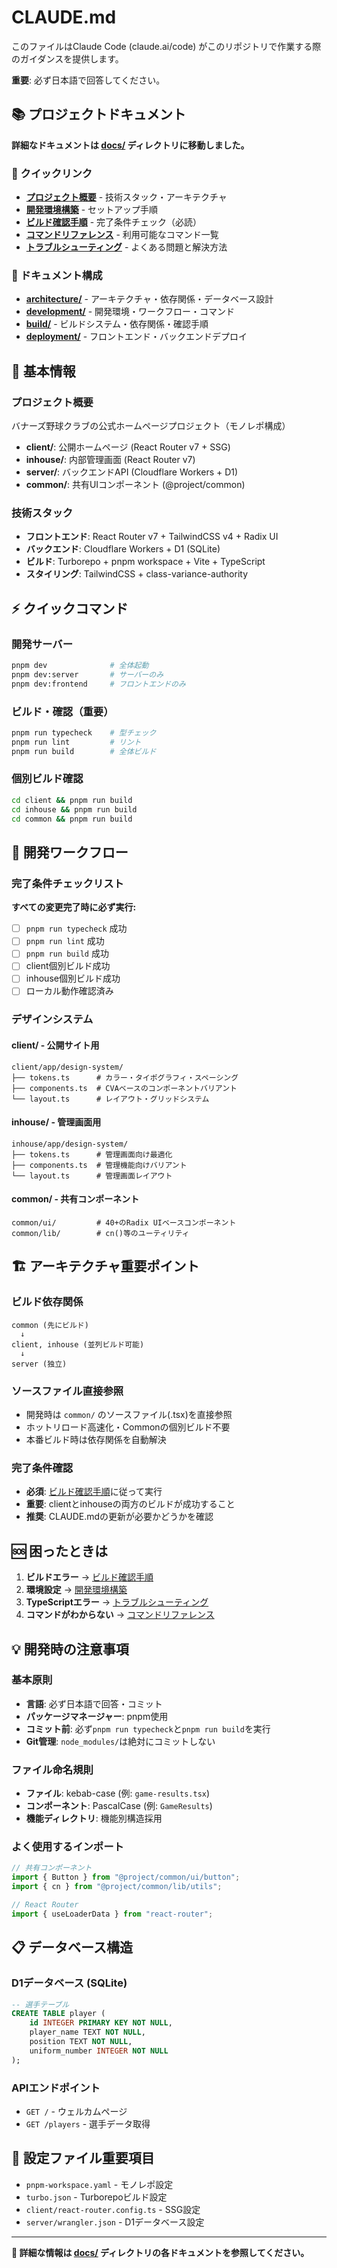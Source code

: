 # CLAUDE.md

このファイルはClaude Code (claude.ai/code) がこのリポジトリで作業する際のガイダンスを提供します。

**重要**: 必ず日本語で回答してください。

## 📚 プロジェクトドキュメント

**詳細なドキュメントは [docs/](./docs/) ディレクトリに移動しました。**

### 🔗 クイックリンク

- **[プロジェクト概要](./docs/architecture/overview.md)** - 技術スタック・アーキテクチャ
- **[開発環境構築](./docs/development/getting-started.md)** - セットアップ手順
- **[ビルド確認手順](./docs/build/verification.md)** - 完了条件チェック（必読）
- **[コマンドリファレンス](./docs/development/commands.md)** - 利用可能なコマンド一覧
- **[トラブルシューティング](./docs/development/troubleshooting.md)** - よくある問題と解決方法

### 📁 ドキュメント構成

- **[architecture/](./docs/architecture/)** - アーキテクチャ・依存関係・データベース設計
- **[development/](./docs/development/)** - 開発環境・ワークフロー・コマンド
- **[build/](./docs/build/)** - ビルドシステム・依存関係・確認手順
- **[deployment/](./docs/deployment/)** - フロントエンド・バックエンドデプロイ

## 🚀 基本情報

### プロジェクト概要
バナーズ野球クラブの公式ホームページプロジェクト（モノレポ構成）

- **client/**: 公開ホームページ (React Router v7 + SSG)
- **inhouse/**: 内部管理画面 (React Router v7)
- **server/**: バックエンドAPI (Cloudflare Workers + D1)
- **common/**: 共有UIコンポーネント (@project/common)

### 技術スタック
- **フロントエンド**: React Router v7 + TailwindCSS v4 + Radix UI
- **バックエンド**: Cloudflare Workers + D1 (SQLite)
- **ビルド**: Turborepo + pnpm workspace + Vite + TypeScript
- **スタイリング**: TailwindCSS + class-variance-authority

## ⚡ クイックコマンド

### 開発サーバー
```bash
pnpm dev              # 全体起動
pnpm dev:server       # サーバーのみ
pnpm dev:frontend     # フロントエンドのみ
```

### ビルド・確認（重要）
```bash
pnpm run typecheck    # 型チェック
pnpm run lint         # リント
pnpm run build        # 全体ビルド
```

### 個別ビルド確認
```bash
cd client && pnpm run build
cd inhouse && pnpm run build
cd common && pnpm run build
```

## 🔄 開発ワークフロー

### 完了条件チェックリスト
**すべての変更完了時に必ず実行:**

- [ ] `pnpm run typecheck` 成功
- [ ] `pnpm run lint` 成功  
- [ ] `pnpm run build` 成功
- [ ] client個別ビルド成功
- [ ] inhouse個別ビルド成功
- [ ] ローカル動作確認済み

### デザインシステム

#### client/ - 公開サイト用
```
client/app/design-system/
├── tokens.ts      # カラー・タイポグラフィ・スペーシング
├── components.ts  # CVAベースのコンポーネントバリアント
└── layout.ts      # レイアウト・グリッドシステム
```

#### inhouse/ - 管理画面用
```  
inhouse/app/design-system/
├── tokens.ts      # 管理画面向け最適化
├── components.ts  # 管理機能向けバリアント
└── layout.ts      # 管理画面レイアウト
```

#### common/ - 共有コンポーネント
```
common/ui/         # 40+のRadix UIベースコンポーネント
common/lib/        # cn()等のユーティリティ
```

## 🏗️ アーキテクチャ重要ポイント

### ビルド依存関係
```
common (先にビルド)
  ↓
client, inhouse (並列ビルド可能)
  ↓
server (独立)
```

### ソースファイル直接参照
- 開発時は `common/` のソースファイル(.tsx)を直接参照
- ホットリロード高速化・Commonの個別ビルド不要
- 本番ビルド時は依存関係を自動解決

### 完了条件確認
- **必須**: [ビルド確認手順](./docs/build/verification.md)に従って実行
- **重要**: clientとinhouseの両方のビルドが成功すること
- **推奨**: CLAUDE.mdの更新が必要かどうかを確認

## 🆘 困ったときは

1. **ビルドエラー** → [ビルド確認手順](./docs/build/verification.md)
2. **環境設定** → [開発環境構築](./docs/development/getting-started.md)
3. **TypeScriptエラー** → [トラブルシューティング](./docs/development/troubleshooting.md)
4. **コマンドがわからない** → [コマンドリファレンス](./docs/development/commands.md)

## 💡 開発時の注意事項

### 基本原則
- **言語**: 必ず日本語で回答・コミット
- **パッケージマネージャー**: pnpm使用
- **コミット前**: 必ず`pnpm run typecheck`と`pnpm run build`を実行
- **Git管理**: `node_modules/`は絶対にコミットしない

### ファイル命名規則
- **ファイル**: kebab-case (例: `game-results.tsx`)
- **コンポーネント**: PascalCase (例: `GameResults`)
- **機能ディレクトリ**: 機能別構造採用

### よく使用するインポート
```typescript
// 共有コンポーネント
import { Button } from "@project/common/ui/button";
import { cn } from "@project/common/lib/utils";

// React Router
import { useLoaderData } from "react-router";
```

## 📋 データベース構造

### D1データベース (SQLite)
```sql
-- 選手テーブル
CREATE TABLE player (
    id INTEGER PRIMARY KEY NOT NULL,
    player_name TEXT NOT NULL,
    position TEXT NOT NULL,  
    uniform_number INTEGER NOT NULL
);
```

### APIエンドポイント
- `GET /` - ウェルカムページ
- `GET /players` - 選手データ取得

## 🔧 設定ファイル重要項目

- `pnpm-workspace.yaml` - モノレポ設定
- `turbo.json` - Turborepoビルド設定
- `client/react-router.config.ts` - SSG設定
- `server/wrangler.json` - D1データベース設定

---

**📖 詳細な情報は [docs/](./docs/) ディレクトリの各ドキュメントを参照してください。**